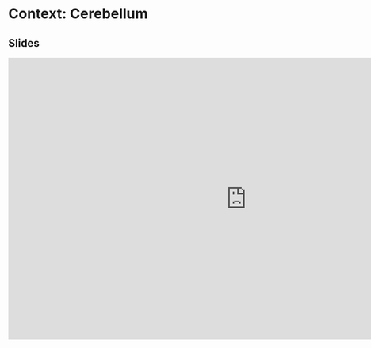 # Context: Cerebellum

## Slides

<iframe src="https://docs.google.com/presentation/d/e/2PACX-1vTNGc1v0PrXNwb9PGzeDNKWIrEHZAn2OQ5FY0aGDQzRuZRf6Nwnqgc0xP7Z_aGflsCXRdbC1R_iyFO4/embed?" frameborder="0" width="960" height="569" allowfullscreen="true" mozallowfullscreen="true" webkitallowfullscreen="true"></iframe>